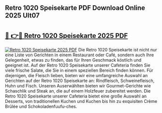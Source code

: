 ## Retro 1020 Speisekarte PDF Download Online 2025 UIt07

# <h2><a href="http://gc7oa9.nevu.top/?p=Retro+1020+Speisekarte">🔗 👉🔴 Retro 1020 Speisekarte 2025 PDF</a></h2>

[![Retro 1020 Speisekarte 2025 PDF](https://i.imgur.com/dBaPXMq.png)](http://gc7oa9.nevu.top/?p=Retro+1020+Speisekarte)
Die Retro 1020 Speisekarte ist nicht nur eine Liste von Gerichten in einem Restaurant oder Café, sondern auch Ihre Gelegenheit, etwas zu finden, das für Ihren Geschmack köstlich und geeignet ist. Auf der Retro 1020 Speisekarte unserer Cafeteria finden Sie viele frische Salate, die Sie in einem speziellen Bereich finden können. Für diejenigen, die Fleisch lieben, bieten wir eine umfangreiche Auswahl an Gerichten auf der Retro 1020 Speisekarte an: Rindfleisch, Schweinefleisch, Huhn und Fisch. Unseren Auserwählten bieten wir Gourmet-Gerichte wie Schaschlik und Steak an, die auf einem Holzfeuer zubereitet werden. Die Retro 1020 Speisekarte unserer Cafeteria bietet eine große Auswahl an Desserts, von traditionellen Kuchen und Kuchen bis hin zu exquisiten Crème Brûlée und Schokoladenfuufu-ches.

